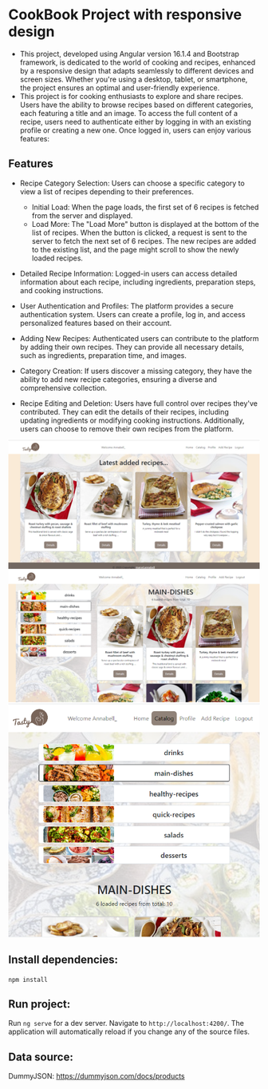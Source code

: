 # CookBook Project with responsive design
   - This project, developed using Angular version 16.1.4 and Bootstrap framework, is dedicated to the world of cooking and recipes, enhanced by a responsive design that adapts seamlessly to different devices and screen sizes. Whether you're using a desktop, tablet, or smartphone, the project ensures an optimal and user-friendly experience. 
   - This project is for cooking enthusiasts to explore and share recipes. Users have the ability to browse recipes based on different categories, each featuring a title and an image. To access the full content of a recipe, users need to authenticate either by logging in with an existing profile or creating a new one. Once logged in, users can enjoy various features:
## Features
- Recipe Category Selection: Users can choose a specific category to view a list of recipes depending to their preferences.
  - Initial Load: When the page loads, the first set of 6 recipes is fetched from the server and displayed.
  - Load More: The "Load More" button is displayed at the bottom of the list of recipes.
When the button is clicked, a request is sent to the server to fetch the next set of 6 recipes.
The new recipes are added to the existing list, and the page might scroll to show the newly loaded recipes.

- Detailed Recipe Information: Logged-in users can access detailed information about each recipe, including ingredients, preparation steps, and cooking instructions.

- User Authentication and Profiles: The platform provides a secure authentication system. Users can create a profile, log in, and access personalized features based on their account.

- Adding New Recipes: Authenticated users can contribute to the platform by adding their own recipes. They can provide all necessary details, such as ingredients, preparation time, and images.

- Category Creation: If users discover a missing category, they have the ability to add new recipe categories, ensuring a diverse and comprehensive collection.

- Recipe Editing and Deletion: Users have full control over recipes they've contributed. They can edit the details of their recipes, including updating ingredients or modifying cooking instructions. Additionally, users can choose to remove their own recipes from the platform.

![CookBook](src/assets/readme.png)
![Timeless Trends](src/assets/readme2.png) ![Timeless Trends](src/assets/readme-responsive.png)

## Install dependencies: 

`npm install`

## Run project:

Run `ng serve` for a dev server. 
Navigate to `http://localhost:4200/`. The application will automatically reload if you change any of the source files.

## Data source:
 DummyJSON: https://dummyjson.com/docs/products
